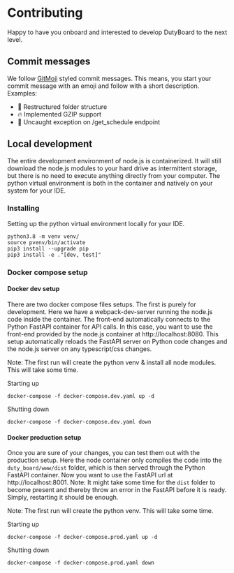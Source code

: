 # Contributing
Happy to have you onboard and interested to develop DutyBoard to the next level.

## Commit messages
We follow [GitMoji](https://gitmoji.dev/) styled commit messages. This means, you start your commit message with an emoji and follow with a short description. Examples:
- 🎨 Restructured folder structure
- 🔥 Implemented GZIP support
- 🐛 Uncaught exception on /get_schedule endpoint 

## Local development
The entire development environment of node.js is containerized. It will still download the node.js modules to your hard drive as intermittent storage, but there is no need to execute anything directly from your computer.
The python virtual environment is both in the container and natively on your system for your IDE.

### Installing
Setting up the python virtual environment locally for your IDE.
```shell
python3.8 -m venv venv/
source pvenv/bin/activate
pip3 install --upgrade pip
pip3 install -e ."[dev, test]"
```

### Docker compose setup
#### Docker dev setup
There are two docker compose files setups. The first is purely for development. Here we have a webpack-dev-server running the node.js code inside the container. The front-end automatically connects to the Python FastAPI container for API calls. In this case, you want to use the front-end provided by the node.js container at http://localhost:8080. This setup automatically reloads the FastAPI server on Python code changes and the node.js server on any typescript/css changes.

Note: The first run will create the python venv & install all node modules. This will take some time.

Starting up
```shell
docker-compose -f docker-compose.dev.yaml up -d
```
Shutting down
```shell
docker-compose -f docker-compose.dev.yaml down
```

#### Docker production setup
Once you are sure of your changes, you can test them out with the production setup. Here the node container only compiles the code into the `duty_board/www/dist` folder, which is then served through the Python FastAPI container.
Now you want to use the FastAPI url at http://localhost:8001.
Note: It might take some time for the `dist` folder to become present and thereby throw an error in the FastAPI before it is ready. Simply, restarting it should be enough.

Note: The first run will create the python venv. This will take some time.

Starting up
```shell
docker-compose -f docker-compose.prod.yaml up -d
```
Shutting down
```shell
docker-compose -f docker-compose.prod.yaml down
```
